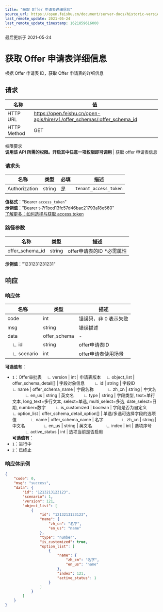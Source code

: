 ```yaml
---
title: "获取 Offer 申请表详细信息"
source_url: https://open.feishu.cn/document/server-docs/historic-version/hire_internal/offer/get
last_remote_update: 2021-05-24
last_remote_update_timestamp: 1621859616000
---
```

最后更新于 2021-05-24

# 获取 Offer 申请表详细信息

根据 Offer 申请表 ID，获取 Offer 申请表的详细信息

## 请求
名称 | 值
---|---
HTTP URL | https://open.feishu.cn/open-apis/hire/v1/offer_schemas/:offer_schema_id
HTTP Method | GET
权限要求  
 **调用该 API 所需的权限。开启其中任意一项权限即可调用** | 获取 offer 申请表信息

### 请求头

名称 | 类型 | 必填 | 描述
--- | --- | --- | ---
Authorization | string | 是 | `tenant_access_token`  
**值格式**："Bearer `access_token`"  
**示例值**："Bearer t-7f1bcd13fc57d46bac21793a18e560"  
[了解更多：如何选择与获取 access token](https://open.feishu.cn/document/uAjLw4CM/ugTN1YjL4UTN24CO1UjN/trouble-shooting/how-to-choose-which-type-of-token-to-use)

### 路径参数

名称 | 类型 | 描述
--- | --- | ---
offer_schema_id | string | offer申请表的ID *必需属性  
**示例值**："1231231231231"

## 响应

### 响应体

名称 | 类型 | 描述
--- | --- | ---
code | int | 错误码，非 0 表示失败
msg | string | 错误描述
data | offer_schema | \-
&emsp;∟&nbsp;id | string | offer申请表ID
&emsp;∟&nbsp;scenario | int | offer申请表使用场景  
**可选值有**：  
- `1`：Offer审批表
&emsp;∟&nbsp;version | int | 申请表版本
&emsp;∟&nbsp;object_list | offer_schema_detail\[\] | 字段对象信息
&emsp;&emsp;∟&nbsp;id | string | 字段ID
&emsp;&emsp;∟&nbsp;name | offer_schema_name | 字段名称
&emsp;&emsp;&emsp;∟&nbsp;zh_cn | string | 中文名
&emsp;&emsp;&emsp;∟&nbsp;en_us | string | 英文名
&emsp;&emsp;∟&nbsp;type | string | 字段类型, text=单行文本, long_text=多行文本, select=单选, multi_select=多选, date_select=日期, number=数字
&emsp;&emsp;∟&nbsp;is_customized | boolean | 字段是否为自定义
&emsp;&emsp;∟&nbsp;option_list | offer_schema_detail_option\[\] | 单选/多选可选择字段的选项值
&emsp;&emsp;&emsp;∟&nbsp;name | offer_schema_name | 名字
&emsp;&emsp;&emsp;&emsp;∟&nbsp;zh_cn | string | 中文名
&emsp;&emsp;&emsp;&emsp;∟&nbsp;en_us | string | 英文名
&emsp;&emsp;&emsp;∟&nbsp;index | int | 选项序号
&emsp;&emsp;&emsp;∟&nbsp;active_status | int | 选项当前是否启用  
**可选值有**：  
- `1`：进行中  
- `2`：已终止

### 响应体示例

```json
{
    "code": 0,
    "msg": "success",
    "data": {
        "id": "1213213123123",
        "scenario": 1,
        "version": 121,
        "object_list": [
            {
                "id": "1213213123123",
                "name": {
                    "zh_cn": "名字",
                    "en_us": "name"
                },
                "type": "number",
                "is_customized": true,
                "option_list": [
                    {
                        "name": {
                            "zh_cn": "名字",
                            "en_us": "name"
                        },
                        "index": 121,
                        "active_status": 1
                    }
                ]
            }
        ]
    }
}
```
